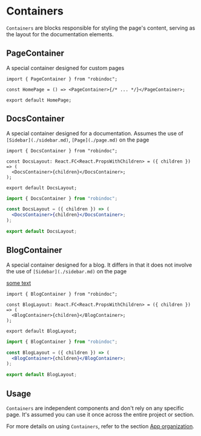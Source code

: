 # Containers

`Containers` are blocks responsible for styling the page's content, serving as the layout for the documentation elements.

## PageContainer

A special container designed for custom pages

```tsx filename="app/page.tsx" switcher tab="TypeScript" clone="jsx|JavaScript|app/page.jsx"
import { PageContainer } from "robindoc";

const HomePage = () => <PageContainer>{/* ... */}</PageContainer>;

export default HomePage;
```

## DocsContainer

A special container designed for a documentation. Assumes the use of `[Sidebar](./sidebar.md)`, `[Page](./page.md)` on the page

```tsx filename="app/docs/layout.tsx" switcher tab="TypeScript"
import { DocsContainer } from "robindoc";

const DocsLayout: React.FC<React.PropsWithChildren> = ({ children }) => (
  <DocsContainer>{children}</DocsContainer>;
);

export default DocsLayout;
```

```jsx filename="app/docs/layout.jsx" switcher tab="JavaScript"
import { DocsContainer } from "robindoc";

const DocsLayout = ({ children }) => (
  <DocsContainer>{children}</DocsContainer>;
);

export default DocsLayout;
```

## BlogContainer

A special container designed for a blog. It differs in that it does not involve the use of `[Sidebar](./sidebar.md)` on the page

<a href="./sidebar.md">some text</a>

```tsx filename="app/blog/layout.tsx" switcher tab="TypeScript"
import { BlogContainer } from "robindoc";

const BlogLayout: React.FC<React.PropsWithChildren> = ({ children }) => (
  <BlogContainer>{children}</BlogContainer>;
);

export default BlogLayout;
```

```jsx filename="app/blog/layout.jsx" switcher tab="JavaScript"
import { BlogContainer } from "robindoc";

const BlogLayout = ({ children }) => (
  <BlogContainer>{children}</BlogContainer>;
);

export default BlogLayout;
```

## Usage

`Containers` are independent components and don't rely on any specific page. It's assumed you can use it once across the entire project or section.

For more details on using `Containers`, refer to the section [App organization](../../01-getting-started/04-app-organization.md).
